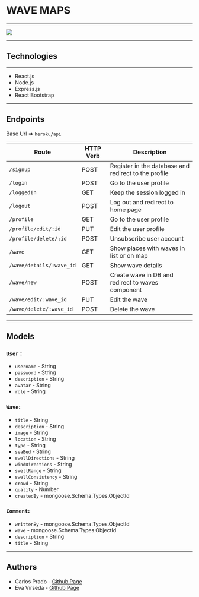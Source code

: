 # WAVE MAPS
-------------------------------------------------------------------


![](wavemaps.gif)


-------------------------------------------------------------------

## Technologies
***
* React.js
* Node.js
* Express.js
* React Bootstrap

-------------------------------------------------------------------

## Endpoints 

Base Url => `heroku/api`

|       Route        | HTTP Verb |          Description          |
|--------------------|-----------|-------------------------------|
| `/signup` |    POST    | Register in the database and redirect to the profile|
| `/login` |    POST    | Go to the user profile|
| `/loggedIn` |    GET    | Keep the session logged in|
| `/logout` |    POST    | Log out and redirect to home page |
| `/profile` |    GET    | Go to the user profile|
| `/profile/edit/:id` |    PUT    | Edit the user profile|
| `/profile/delete/:id` |    POST    | Unsubscribe user account|
| `/wave` |    GET    | Show places with waves in list or on map |
| `/wave/details/:wave_id` |    GET    | Show wave details |
| `/wave/new` |    POST    | Create wave in DB and redirect to waves component |
| `/wave/edit/:wave_id` |    PUT    | Edit the wave |
| `/wave/delete/:wave_id` |    POST    | Delete the wave|


-------------------------------------------------------------------


## Models

 ### `User` :
- `username` - String
- `password` - String
- `description` - String
- `avatar` - String
- `role` - String

### `Wave`:
- `title` - String
- `description` - String
- `image` - String
- `location` - String
- `type` - String
- `seaBed` - String
- `swellDirections` - String
- `windDirections` - String
- `swellRange` - String
- `swellConsistency` - String
- `crowd` - String
- `quality` - Number
- `createdBy` - mongoose.Schema.Types.ObjectId

### `Comment`:
- `writtenBy` - mongoose.Schema.Types.ObjectId
- `wave` - mongoose.Schema.Types.ObjectId
- `description` - String
- `title` - String

-------------------------------------------------------------------

## Authors

* Carlos Prado - [Github Page](https://github.com/ceprado93/)
* Eva Vírseda - [Github Page](https://github.com/evavirseda)
